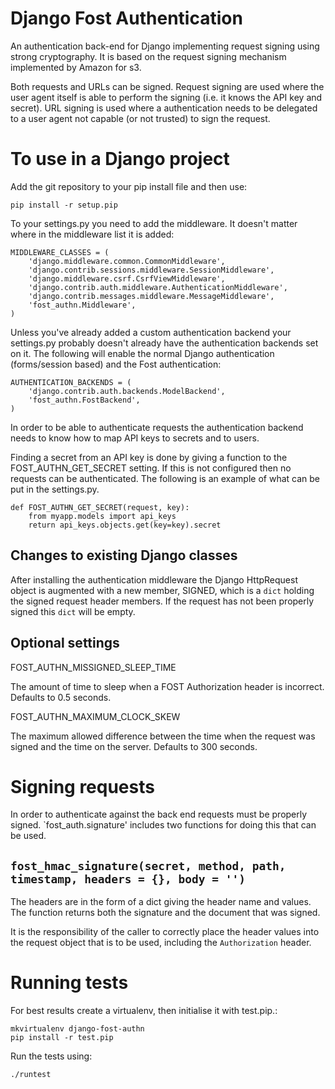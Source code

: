 # Django Fost Authentication #


An authentication back-end for Django implementing request signing using strong cryptography. It is based on the request signing mechanism implemented by Amazon for s3.

Both requests and URLs can be signed. Request signing are used where the user agent itself is able to perform the signing (i.e. it knows the API key and secret). URL signing is used where a authentication needs to be delegated to a user agent not capable (or not trusted) to sign the request.


# To use in a Django project #

Add the git repository to your pip install file and then use:

    pip install -r setup.pip

To your settings.py you need to add the middleware. It doesn't matter where in the middleware list it is added:

    MIDDLEWARE_CLASSES = (
        'django.middleware.common.CommonMiddleware',
        'django.contrib.sessions.middleware.SessionMiddleware',
        'django.middleware.csrf.CsrfViewMiddleware',
        'django.contrib.auth.middleware.AuthenticationMiddleware',
        'django.contrib.messages.middleware.MessageMiddleware',
        'fost_authn.Middleware',
    )

Unless you've already added a custom authentication backend your settings.py probably doesn't already have the authentication backends set on it. The following will enable the normal Django authentication (forms/session based) and the Fost authentication:

    AUTHENTICATION_BACKENDS = (
        'django.contrib.auth.backends.ModelBackend',
        'fost_authn.FostBackend',
    )

In order to be able to authenticate requests the authentication backend needs to know how to map API keys to secrets and to users.

Finding a secret from an API key is done by giving a function to the FOST_AUTHN_GET_SECRET setting. If this is not configured then no requests can be authenticated. The following is an example of what can be put in the settings.py.

    def FOST_AUTHN_GET_SECRET(request, key):
        from myapp.models import api_keys
        return api_keys.objects.get(key=key).secret


## Changes to existing Django classes ##

After installing the authentication middleware the Django HttpRequest object is augmented with a new member, SIGNED, which is a `dict` holding the signed request header members. If the request has not been properly signed this `dict` will be empty.


## Optional settings ##

FOST_AUTHN_MISSIGNED_SLEEP_TIME

The amount of time to sleep when a FOST Authorization header is incorrect. Defaults to 0.5 seconds.

FOST_AUTHN_MAXIMUM_CLOCK_SKEW

The maximum allowed difference between the time when the request was signed and the time on the server. Defaults to 300 seconds.


# Signing requests #

In order to authenticate against the back end requests must be properly signed. `fost_auth.signature' includes two functions for doing this that can be used.

## `fost_hmac_signature(secret, method, path, timestamp, headers = {}, body = '')` ##

The headers are in the form of a dict giving the header name and values. The function returns both the signature and the document that was signed.

It is the responsibility of the caller to correctly place the header values into the request object that is to be used, including the `Authorization` header.


# Running tests #

For best results create a virtualenv, then initialise it with test.pip.:

    mkvirtualenv django-fost-authn
    pip install -r test.pip

Run the tests using:

    ./runtest


